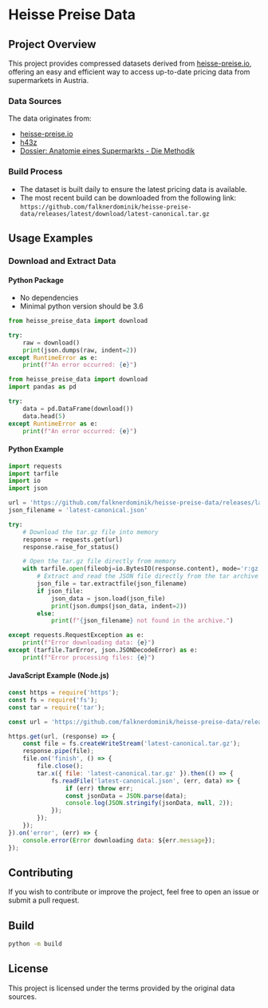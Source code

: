 # Heisse Preise Data

## Project Overview
This project provides compressed datasets derived from [heisse-preise.io](https://github.com/badlogic/heissepreise), offering an easy and efficient way to access up-to-date pricing data from supermarkets in Austria.

### Data Sources
The data originates from:
- [heisse-preise.io](https://github.com/badlogic/heissepreise)
- [h43z](https://h.43z.one)
- [Dossier: Anatomie eines Supermarkts - Die Methodik](https://www.dossier.at/dossiers/supermaerkte/quellen/anatomie-eines-supermarkts-die-methodik/)

### Build Process
- The dataset is built daily to ensure the latest pricing data is available.
- The most recent build can be downloaded from the following link:
  `https://github.com/falknerdominik/heisse-preise-data/releases/latest/download/latest-canonical.tar.gz`

## Usage Examples

### Download and Extract Data

#### Python Package

- No dependencies
- Minimal python version should be 3.6

```python
from heisse_preise_data import download

try:
    raw = download()
    print(json.dumps(raw, indent=2))
except RuntimeError as e:
    print(f"An error occurred: {e}")

```

```python
from heisse_preise_data import download
import pandas as pd

try:
    data = pd.DataFrame(download())
    data.head(5)
except RuntimeError as e:
    print(f"An error occurred: {e}")
```

#### Python Example
```python
import requests
import tarfile
import io
import json

url = 'https://github.com/falknerdominik/heisse-preise-data/releases/latest/download/latest-canonical.tar.gz'
json_filename = 'latest-canonical.json'

try:
    # Download the tar.gz file into memory
    response = requests.get(url)
    response.raise_for_status()

    # Open the tar.gz file directly from memory
    with tarfile.open(fileobj=io.BytesIO(response.content), mode='r:gz') as tar:
        # Extract and read the JSON file directly from the tar archive
        json_file = tar.extractfile(json_filename)
        if json_file:
            json_data = json.load(json_file)
            print(json.dumps(json_data, indent=2))
        else:
            print(f"{json_filename} not found in the archive.")

except requests.RequestException as e:
    print(f"Error downloading data: {e}")
except (tarfile.TarError, json.JSONDecodeError) as e:
    print(f"Error processing files: {e}")

```

#### JavaScript Example (Node.js)
```javascript
const https = require('https');
const fs = require('fs');
const tar = require('tar');

const url = 'https://github.com/falknerdominik/heisse-preise-data/releases/latest/download/latest-canonical.tar.gz';

https.get(url, (response) => {
    const file = fs.createWriteStream('latest-canonical.tar.gz');
    response.pipe(file);
    file.on('finish', () => {
        file.close();
        tar.x({ file: 'latest-canonical.tar.gz' }).then(() => {
            fs.readFile('latest-canonical.json', (err, data) => {
                if (err) throw err;
                const jsonData = JSON.parse(data);
                console.log(JSON.stringify(jsonData, null, 2));
            });
        });
    });
}).on('error', (err) => {
    console.error(Error downloading data: ${err.message});
});
```

## Contributing
If you wish to contribute or improve the project, feel free to open an issue or submit a pull request.

## Build

```sh
python -m build
```

## License
This project is licensed under the terms provided by the original data sources.

